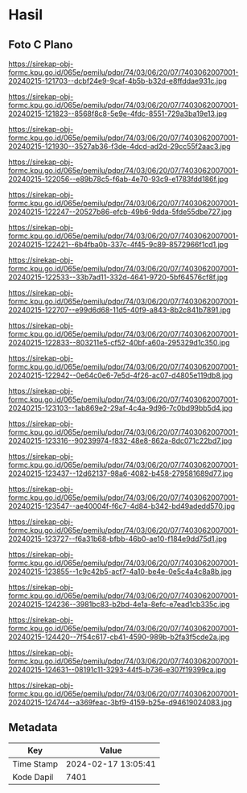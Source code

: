 # Hasil

## Foto C Plano

https://sirekap-obj-formc.kpu.go.id/065e/pemilu/pdpr/74/03/06/20/07/7403062007001-20240215-121703--dcbf24e9-9caf-4b5b-b32d-e8ffddae931c.jpg

https://sirekap-obj-formc.kpu.go.id/065e/pemilu/pdpr/74/03/06/20/07/7403062007001-20240215-121823--8568f8c8-5e9e-4fdc-8551-729a3ba19e13.jpg

https://sirekap-obj-formc.kpu.go.id/065e/pemilu/pdpr/74/03/06/20/07/7403062007001-20240215-121930--3527ab36-f3de-4dcd-ad2d-29cc55f2aac3.jpg

https://sirekap-obj-formc.kpu.go.id/065e/pemilu/pdpr/74/03/06/20/07/7403062007001-20240215-122056--e89b78c5-f6ab-4e70-93c9-e1783fdd186f.jpg

https://sirekap-obj-formc.kpu.go.id/065e/pemilu/pdpr/74/03/06/20/07/7403062007001-20240215-122247--20527b86-efcb-49b6-9dda-5fde55dbe727.jpg

https://sirekap-obj-formc.kpu.go.id/065e/pemilu/pdpr/74/03/06/20/07/7403062007001-20240215-122421--6b4fba0b-337c-4f45-9c89-8572966f1cd1.jpg

https://sirekap-obj-formc.kpu.go.id/065e/pemilu/pdpr/74/03/06/20/07/7403062007001-20240215-122533--33b7ad11-332d-4641-9720-5bf64576cf8f.jpg

https://sirekap-obj-formc.kpu.go.id/065e/pemilu/pdpr/74/03/06/20/07/7403062007001-20240215-122707--e99d6d68-11d5-40f9-a843-8b2c841b7891.jpg

https://sirekap-obj-formc.kpu.go.id/065e/pemilu/pdpr/74/03/06/20/07/7403062007001-20240215-122833--803211e5-cf52-40bf-a60a-295329d1c350.jpg

https://sirekap-obj-formc.kpu.go.id/065e/pemilu/pdpr/74/03/06/20/07/7403062007001-20240215-122942--0e64c0e6-7e5d-4f26-ac07-d4805e119db8.jpg

https://sirekap-obj-formc.kpu.go.id/065e/pemilu/pdpr/74/03/06/20/07/7403062007001-20240215-123103--1ab869e2-29af-4c4a-9d96-7c0bd99bb5d4.jpg

https://sirekap-obj-formc.kpu.go.id/065e/pemilu/pdpr/74/03/06/20/07/7403062007001-20240215-123316--90239974-f832-48e8-862a-8dc071c22bd7.jpg

https://sirekap-obj-formc.kpu.go.id/065e/pemilu/pdpr/74/03/06/20/07/7403062007001-20240215-123437--12d62137-98a6-4082-b458-279581689d77.jpg

https://sirekap-obj-formc.kpu.go.id/065e/pemilu/pdpr/74/03/06/20/07/7403062007001-20240215-123547--ae40004f-f6c7-4d84-b342-bd49adedd570.jpg

https://sirekap-obj-formc.kpu.go.id/065e/pemilu/pdpr/74/03/06/20/07/7403062007001-20240215-123727--f6a31b68-bfbb-46b0-ae10-f184e9dd75d1.jpg

https://sirekap-obj-formc.kpu.go.id/065e/pemilu/pdpr/74/03/06/20/07/7403062007001-20240215-123855--1c9c42b5-acf7-4a10-be4e-0e5c4a4c8a8b.jpg

https://sirekap-obj-formc.kpu.go.id/065e/pemilu/pdpr/74/03/06/20/07/7403062007001-20240215-124236--3981bc83-b2bd-4e1a-8efc-e7ead1cb335c.jpg

https://sirekap-obj-formc.kpu.go.id/065e/pemilu/pdpr/74/03/06/20/07/7403062007001-20240215-124420--7f54c617-cb41-4590-989b-b2fa3f5cde2a.jpg

https://sirekap-obj-formc.kpu.go.id/065e/pemilu/pdpr/74/03/06/20/07/7403062007001-20240215-124631--08191c11-3293-44f5-b736-e307f19399ca.jpg

https://sirekap-obj-formc.kpu.go.id/065e/pemilu/pdpr/74/03/06/20/07/7403062007001-20240215-124744--a369feac-3bf9-4159-b25e-d94619024083.jpg


## Metadata

| Key        | Value               |
| ---------- | ------------------- |
| Time Stamp | 2024-02-17 13:05:41 |
| Kode Dapil | 7401                |



